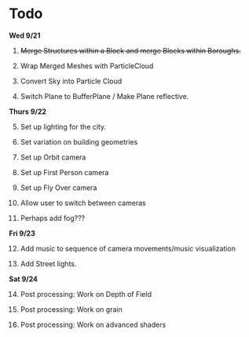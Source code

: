 # Todo

**Wed 9/21**

1. ~~Merge Structures within a Block and merge Blocks within Boroughs.~~

2. Wrap Merged Meshes with ParticleCloud

3. Convert Sky into Particle Cloud

4. Switch Plane to BufferPlane / Make Plane reflective.

**Thurs 9/22**

5. Set up lighting for the city.

6. Set variation on building geometries

7. Set up Orbit camera

8. Set up First Person camera

9. Set up Fly Over camera

10. Allow user to switch between cameras

11. Perhaps add fog???

**Fri 9/23**

12. Add music to sequence of camera movements/music visualization

13. Add Street lights.

**Sat 9/24**

14. Post processing: Work on Depth of Field

15. Post processing: Work on grain

16. Post processing: Work on advanced shaders

